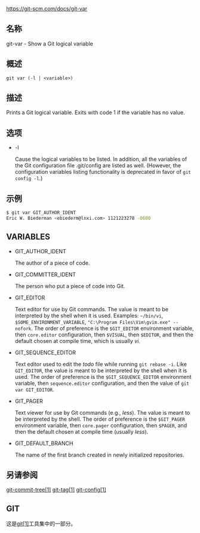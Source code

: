 https://git-scm.com/docs/git-var

## 名称

git-var - Show a Git logical variable

## 概述

```
git var (-l | <variable>)
```

## 描述

Prints a Git logical variable. Exits with code 1 if the variable has no value.

## 选项

- -l

  Cause the logical variables to be listed. In addition, all the variables of the Git configuration file .git/config are listed as well. (However, the configuration variables listing functionality is deprecated in favor of `git config -l`.)

## 示例

``` bash
$ git var GIT_AUTHOR_IDENT
Eric W. Biederman <ebiederm@lnxi.com> 1121223278 -0600
```

## VARIABLES

- GIT_AUTHOR_IDENT

  The author of a piece of code.

- GIT_COMMITTER_IDENT

  The person who put a piece of code into Git.

- GIT_EDITOR

  Text editor for use by Git commands. The value is meant to be interpreted by the shell when it is used. Examples: `~/bin/vi`, `$SOME_ENVIRONMENT_VARIABLE`, `"C:\Program Files\Vim\gvim.exe" --nofork`. The order of preference is the `$GIT_EDITOR` environment variable, then `core.editor` configuration, then `$VISUAL`, then `$EDITOR`, and then the default chosen at compile time, which is usually *vi*.

- GIT_SEQUENCE_EDITOR

  Text editor used to edit the *todo* file while running `git rebase -i`. Like `GIT_EDITOR`, the value is meant to be interpreted by the shell when it is used. The order of preference is the `$GIT_SEQUENCE_EDITOR` environment variable, then `sequence.editor` configuration, and then the value of `git var GIT_EDITOR`.

- GIT_PAGER

  Text viewer for use by Git commands (e.g., *less*). The value is meant to be interpreted by the shell. The order of preference is the `$GIT_PAGER` environment variable, then `core.pager` configuration, then `$PAGER`, and then the default chosen at compile time (usually *less*).

- GIT_DEFAULT_BRANCH

  The name of the first branch created in newly initialized repositories.

## 另请参阅

[git-commit-tree[1]](../git-commit-tree) [git-tag[1]](../git-tag) [git-config[1]](../git-config)

## GIT

  这是[git[1]](../../Git)工具集中的一部分。